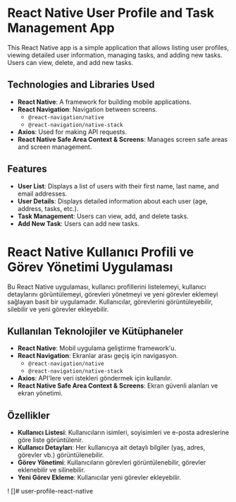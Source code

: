 # React Native User Profile and Task Management App

This React Native app is a simple application that allows listing user profiles, viewing detailed user information, managing tasks, and adding new tasks. Users can view, delete, and add new tasks.

## Technologies and Libraries Used

- **React Native**: A framework for building mobile applications.
- **React Navigation**: Navigation between screens.
  - `@react-navigation/native`
  - `@react-navigation/native-stack`
- **Axios**: Used for making API requests.
- **React Native Safe Area Context & Screens**: Manages screen safe areas and screen management.

## Features

- **User List**: Displays a list of users with their first name, last name, and email addresses.
- **User Details**: Displays detailed information about each user (age, address, tasks, etc.).
- **Task Management**: Users can view, add, and delete tasks.
- **Add New Task**: Users can add new tasks.

# React Native Kullanıcı Profili ve Görev Yönetimi Uygulaması

Bu React Native uygulaması, kullanıcı profillerini listelemeyi, kullanıcı detaylarını görüntülemeyi, görevleri yönetmeyi ve yeni görevler eklemeyi sağlayan basit bir uygulamadır. Kullanıcılar, görevlerini görüntüleyebilir, silebilir ve yeni görevler ekleyebilir.

## Kullanılan Teknolojiler ve Kütüphaneler

- **React Native**: Mobil uygulama geliştirme framework'u.
- **React Navigation**: Ekranlar arası geçiş için navigasyon.
  - `@react-navigation/native`
  - `@react-navigation/native-stack`
- **Axios**: API'lere veri istekleri göndermek için kullanılır.
- **React Native Safe Area Context & Screens**: Ekran güvenli alanları ve ekran yönetimi.

## Özellikler

- **Kullanıcı Listesi**: Kullanıcıların isimleri, soyisimleri ve e-posta adreslerine göre liste görüntülenir.
- **Kullanıcı Detayları**: Her kullanıcıya ait detaylı bilgiler (yaş, adres, görevler vb.) görüntülenebilir.
- **Görev Yönetimi**: Kullanıcıların görevleri görüntülenebilir, görevler eklenebilir ve silinebilir.
- **Yeni Görev Ekleme**: Kullanıcılar yeni görevler ekleyebilir.

! []# user-profile-react-native
